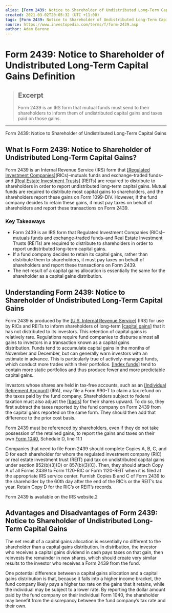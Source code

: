 ```yaml
---
alias: [Form 2439: Notice to Shareholder of Undistributed Long-Term Capital Gains]
created: 2021-03-02T20:05:32 (UTC +11:00)
tags: [Form 2439: Notice to Shareholder of Undistributed Long-Term Capital Gains Definition, Form 2439: Notice to Shareholder of Undistributed Long-Term Capital Gains]
source: https://www.investopedia.com/terms/f/form-2439.asp
author: Adam Barone
---
```


# Form 2439: Notice to Shareholder of Undistributed Long-Term Capital Gains Definition

> ## Excerpt
> Form 2439 is an IRS form that mutual funds must send to their shareholders to inform them of undistributed capital gains and taxes paid on those gains.

---

Form 2439: Notice to Shareholder of Undistributed Long-Term Capital Gains
## What Is Form 2439: Notice to Shareholder of Undistributed Long-Term Capital Gains?

Form 2439 is an Internal Revenue Service (IRS) form that [[Regulated Investment Companies]](https://www.investopedia.com/terms/r/ric.asp)(RICs)–mutuals funds and exchange-traded funds–and [[Real Estate Investment Trusts]](https://www.google.com/search?q=real+estate+investment+trusts+investopedia&oq=real+estate+investment+trusts+investopedia&aqs=chrome..69i57j0l5.9909j0j4&sourceid=chrome&ie=UTF-8) (REITs) are required to distribute to shareholders in order to report undistributed long-term capital gains. Mutual funds are required to distribute most capital gains to shareholders, and the shareholders report these gains on Form 1099-DIV. However, if the fund company decides to retain these gains, it must pay taxes on behalf of shareholders and report these transactions on Form 2439.

### Key Takeaways

-   Form 2439 is an IRS form that Regulated Investment Companies (RICs)–mutuals funds and exchange-traded funds–and Real Estate Investment Trusts (REITs) are required to distribute to shareholders in order to report undistributed long-term capital gains.
-   If a fund company decides to retain its capital gains, rather than distribute them to shareholders, it must pay taxes on behalf of shareholders and report these transactions on Form 2439.
-   The net result of a capital gains allocation is essentially the same for the shareholder as a capital gains distribution.

## Understanding Form 2439: Notice to Shareholder of Undistributed Long-Term Capital Gains

Form 2439 is produced by the [[U.S. Internal Revenue Service]](https://www.investopedia.com/terms/i/irs.asp) (IRS) for use by RICs and REITs to inform shareholders of long-term [[capital gains]](https://www.investopedia.com/terms/c/capitalgain.asp) that it has not distributed to its investors. This retention of capital gains is relatively rare. Regulations require fund companies to disburse almost all gains to investors in a transaction known as a capital gains distribution. Funds tend to accumulate capital gains in the months of November and December, but can generally warn investors with an estimate in advance. This is particularly true of actively-managed funds, which conduct more trades within their portfolios. [[Index funds]](https://www.investopedia.com/terms/i/indexfund.asp) tend to contain more static portfolios and thus produce fewer and more predictable capital gains.

Investors whose shares are held in tax-free accounts, such as an [[Individual Retirement Account]](https://www.investopedia.com/terms/i/ira.asp) (IRA), may file a Form 990-T to claim a tax refund on the taxes paid by the fund company. Shareholders subject to federal taxation must also adjust the [[basis]](https://www.investopedia.com/terms/b/basis.asp) for their shares upward. To do so, they first subtract the taxes reported by the fund company on Form 2439 from the capital gains reported on the same form. They should then add that difference to the prior cost basis.

Form 2439 must be referenced by shareholders, even if they do not take possession of the retained gains, to report the gains and taxes on their own [Form 1040](https://www.investopedia.com/terms/1/1040.asp), Schedule D, line 11.1

Companies that need to file Form 2439 should complete Copies A, B, C, and D for each shareholder for whom the regulated investment company (RIC) or real estate investment trust (REIT) paid tax on undistributed capital gains under section 852(b)(3)(D) or 857(b)(3)(C). Then, they should attach Copy A of all Forms 2439 to Form 1120-RIC or Form 1120-REIT when it is filed at the appropriate IRS service center. Furnish Copies B and C of Form 2439 to the shareholder by the 60th day after the end of the RIC’s or the REIT’s tax year. Retain Copy D for the RIC’s or REIT’s records.

Form 2439 is available on the IRS website.2

## Advantages and Disadvantages of Form 2439: Notice to Shareholder of Undistributed Long-Term Capital Gains

The net result of a capital gains allocation is essentially no different to the shareholder than a capital gains distribution. In distribution, the investor who receives a capital gains dividend in cash pays taxes on that gain, then reinvests the remainder in new shares, which should create very similar results to the investor who receives a Form 2439 from the fund.

One potential difference between a capital gains allocation and a capital gains distribution is that, because it falls into a higher income bracket, the fund company likely pays a higher tax rate on the gains that it retains, while the individual may be subject to a lower rate. By reporting the dollar amount paid by the fund company on their individual Form 1040, the shareholder may benefit from the discrepancy between the fund company’s tax rate and their own.
